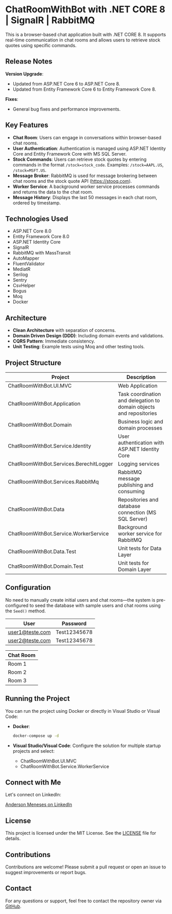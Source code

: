 
# ChatRoomWithBot with .NET CORE 8 | SignalR | RabbitMQ
This is a browser-based chat application built with .NET CORE 8. It supports real-time communication in chat rooms and allows users to retrieve stock quotes using specific commands.


## Release Notes

**Version Upgrade**:
- Updated from ASP.NET Core 6 to ASP.NET Core 8.
- Updated from Entity Framework Core 6 to Entity Framework Core 8.

**Fixes**:
- General bug fixes and performance improvements.


## Key Features
- **Chat Room**: Users can engage in conversations within browser-based chat rooms.
- **User Authentication**: Authentication is managed using ASP.NET Identity Core and Entity Framework Core with MS SQL Server.
- **Stock Commands**: Users can retrieve stock quotes by entering commands in the format `/stock=stock_code`. Examples: `/stock=AAPL.US`, `/stock=MSFT.US`.
- **Message Broker**: RabbitMQ is used for message brokering between chat rooms and the stock quote API (https://stooq.com).
- **Worker Service**: A background worker service processes commands and returns the data to the chat room.
- **Message History**: Displays the last 50 messages in each chat room, ordered by timestamp.

## Technologies Used
- ASP.NET Core 8.0
- Entity Framework Core 8.0
- ASP.NET Identity Core
- SignalR
- RabbitMQ with MassTransit
- AutoMapper
- FluentValidator
- MediatR
- Serilog
- Sentry
- CsvHelper
- Bogus
- Moq
- Docker

## Architecture
- **Clean Architecture** with separation of concerns.
- **Domain Driven Design (DDD)**: Including domain events and validations.
- **CQRS Pattern**: Immediate consistency.
- **Unit Testing**: Example tests using Moq and other testing tools.

## Project Structure
| Project | Description |
| ------ | ------ |
| ChatRoomWithBot.UI.MVC | Web Application |
| ChatRoomWithBot.Application | Task coordination and delegation to domain objects and repositories |
| ChatRoomWithBot.Domain | Business logic and domain processes |
| ChatRoomWithBot.Service.Identity | User authentication with ASP.NET Identity Core |
| ChatRoomWithBot.Services.BerechitLogger | Logging services |
| ChatRoomWithBot.Services.RabbitMq | RabbitMQ message publishing and consuming |
| ChatRoomWithBot.Data | Repositories and database connection (MS SQL Server) |
| ChatRoomWithBot.Service.WorkerService | Background worker service for RabbitMQ |
| ChatRoomWithBot.Data.Test | Unit tests for Data Layer |
| ChatRoomWithBot.Domain.Test | Unit tests for Domain Layer |

## Configuration
No need to manually create initial users and chat rooms—the system is pre-configured to seed the database with sample users and chat rooms using the `Seed()` method.

| User | Password |
| ------ | ------ |
| user1@teste.com | Test12345678 |
| user2@teste.com | Test12345678 |

| Chat Room  | 
| ------ |
| Room 1 |
| Room 2 |
| Room 3 |

## Running the Project

You can run the project using Docker or directly in Visual Studio or Visual Code:

- **Docker**:
  ```sh
  docker-compose up -d
  ```

- **Visual Studio/Visual Code**:
  Configure the solution for multiple startup projects and select:
  - ChatRoomWithBot.UI.MVC
  - ChatRoomWithBot.Service.WorkerService

 ## Connect with Me

Let's connect on LinkedIn:

[Anderson Meneses on LinkedIn](https://www.linkedin.com/in/anderson-meneses)

## License

This project is licensed under the MIT License. See the [LICENSE](LICENSE) file for details.

## Contributions

Contributions are welcome! Please submit a pull request or open an issue to suggest improvements or report bugs.

## Contact

For any questions or support, feel free to contact the repository owner via [GitHub](https://github.com/b3r3ch1t).
